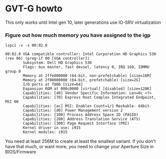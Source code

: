 # GVT-G howto

This only works until Intel gen 10, later generations use IO-SRV virtualization

### Figure out how much memory you have assigned to the igp

```
lspci -v -s 00:02.0

00:02.0 VGA compatible controller: Intel Corporation HD Graphics 530 (rev 06) (prog-if 00 [VGA controller])
        Subsystem: Dell HD Graphics 530
        Flags: bus master, fast devsel, latency 0, IRQ 169, IOMMU group 0
        Memory at 2ffe000000 (64-bit, non-prefetchable) [size=16M]
        Memory at 2f00000000 (64-bit, prefetchable) [size=2G]
        I/O ports at f000 [size=64]
        Expansion ROM at 000c0000 [virtual] [disabled] [size=128K]
        Capabilities: [40] Vendor Specific Information: Len=0c <?>
        Capabilities: [70] Express Root Complex Integrated Endpoint, MSI 00
        Capabilities: [ac] MSI: Enable+ Count=1/1 Maskable- 64bit-
        Capabilities: [d0] Power Management version 2
        Capabilities: [100] Process Address Space ID (PASID)
        Capabilities: [200] Address Translation Service (ATS)
        Capabilities: [300] Page Request Interface (PRI)
        Kernel driver in use: i915
        Kernel modules: i915
```

You need at least 256M to create at least the smallest variant. If you don't have that much, or want more, you need to change your Aperture Size in BIOS/Firmware
